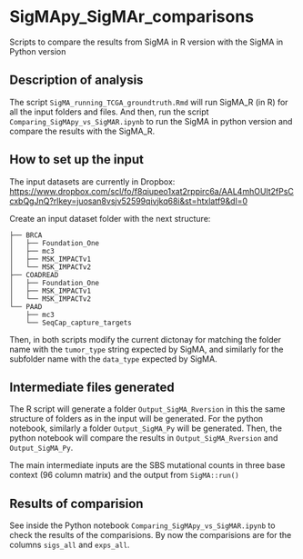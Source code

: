 # SigMApy_SigMAr_comparisons
Scripts to compare the results from SigMA in R version with the SigMA in Python version

## Description of analysis

The script `SigMA_running_TCGA_groundtruth.Rmd` will run SigMA_R (in R) for all the input folders and files. And then, run the script `Comparing_SigMApy_vs_SigMAR.ipynb` to run the SigMA in python version and compare the results with the SigMA_R. 

## How to set up the input

The input datasets are currently in Dropbox: https://www.dropbox.com/scl/fo/f8qiupeo1xat2rppirc6a/AAL4mhOUlt2fPsCcxbQgJnQ?rlkey=juosan8vsjv52599qivjkq68i&st=htxlatf9&dl=0


Create an input dataset folder with the next structure:

```
├── BRCA
│   ├── Foundation_One
│   ├── mc3
│   ├── MSK_IMPACTv1
│   └── MSK_IMPACTv2
├── COADREAD
│   ├── Foundation_One
│   ├── MSK_IMPACTv1
│   └── MSK_IMPACTv2
└── PAAD
    ├── mc3
    └── SeqCap_capture_targets

```

Then, in both scripts modify the current dictonay for matching the folder name with the `tumor_type` string expected by SigMA, and similarly for the subfolder name with the `data_type` expected by SigMA.

## Intermediate files generated
The R script will generate a folder `Output_SigMA_Rversion` in this the same structure of folders as in the input will be generated. For the python notebook, similarly a folder `Output_SigMA_Py` will be generated. Then, the python notebook will compare the results in `Output_SigMA_Rversion` and `Output_SigMA_Py`.

The main intermediate inputs are the SBS mutational counts in three base context (96 column matrix) and the output from `SigMA::run()`

## Results of comparision

See inside the Python notebook `Comparing_SigMApy_vs_SigMAR.ipynb` to check the results of the comparisions. By now the comparisions are for the columns `sigs_all` and `exps_all`.


